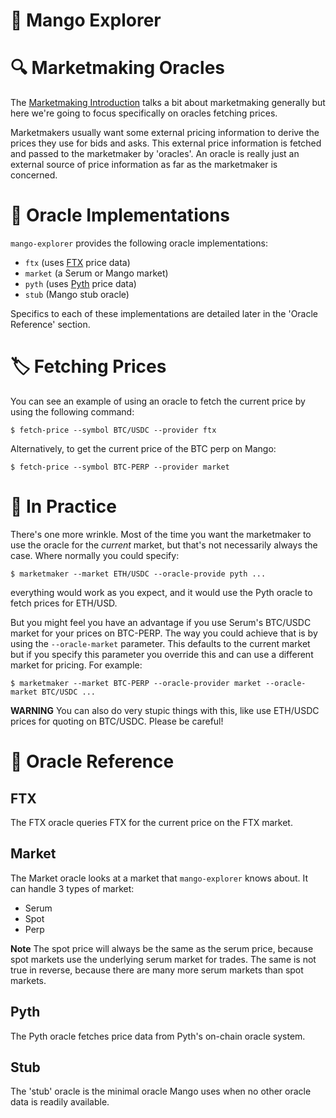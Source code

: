 # 🥭 Mango Explorer

# 🔍‍ Marketmaking Oracles

The [Marketmaking Introduction](MarketmakingIntroduction.md) talks a bit about marketmaking generally but here we're going to focus specifically on oracles fetching prices.

Marketmakers usually want some external pricing information to derive the prices they use for bids and asks. This external price information is fetched and passed to the marketmaker by 'oracles'. An oracle is really just an external source of price information as far as the marketmaker is concerned.


# 🤔 Oracle Implementations

`mango-explorer` provides the following oracle implementations:
- `ftx` (uses [FTX](https://ftx.com) price data)
- `market` (a Serum or Mango market)
- `pyth` (uses [Pyth](https://pyth.network/) price data)
- `stub` (Mango stub oracle)

Specifics to each of these implementations are detailed later in the 'Oracle Reference' section.


# 🏷️ Fetching Prices

You can see an example of using an oracle to fetch the current price by using the following command:
```
$ fetch-price --symbol BTC/USDC --provider ftx
```
Alternatively, to get the current price of the BTC perp on Mango:
```
$ fetch-price --symbol BTC-PERP --provider market
```


# 🎽 In Practice

There's one more wrinkle. Most of the time you want the marketmaker to use the oracle for the *current* market, but that's not necessarily always the case. Where normally you could specify:
```
$ marketmaker --market ETH/USDC --oracle-provide pyth ...
```
everything would work as you expect, and it would use the Pyth oracle to fetch prices for ETH/USD.

But you might feel you have an advantage if you use Serum's BTC/USDC market for your prices on BTC-PERP. The way you could achieve that is by using the `--oracle-market` parameter. This defaults to the current market but if you specify this parameter you override this and can use a different market for pricing. For example:
```
$ marketmaker --market BTC-PERP --oracle-provider market --oracle-market BTC/USDC ...
```
**WARNING** You can also do very stupic things with this, like use ETH/USDC prices for quoting on BTC/USDC. Please be careful!


# 📖 Oracle Reference

## FTX

The FTX oracle queries FTX for the current price on the FTX market.


## Market

The Market oracle looks at a market that `mango-explorer` knows about. It can handle 3 types of market:
- Serum
- Spot
- Perp

**Note** The spot price will always be the same as the serum price, because spot markets use the underlying serum market for trades. The same is not true in reverse, because there are many more serum markets than spot markets.


## Pyth

The Pyth oracle fetches price data from Pyth's on-chain oracle system.


## Stub

The 'stub' oracle is the minimal oracle Mango uses when no other oracle data is readily available.